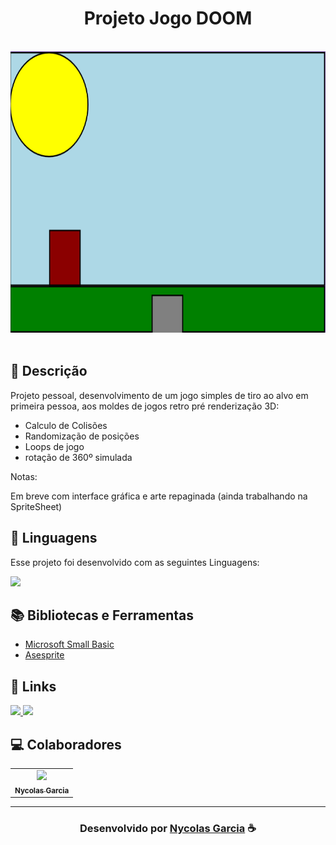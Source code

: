 <h1 align="center">
  Projeto Jogo DOOM
</h1>

<br>
<img src="assets/Prototype.PNG" height = "450">
<br><br>


## 📝 Descrição 

Projeto pessoal, desenvolvimento de um jogo simples de tiro ao alvo em primeira pessoa, aos moldes de jogos retro pré renderização 3D:

- Calculo de Colisões
- Randomização de posições
- Loops de jogo
- rotação de 360º simulada

Notas: 

Em breve com interface gráfica e arte repaginada (ainda trabalhando na SpriteSheet)

## 🚀 Linguagens
Esse projeto foi desenvolvido com as seguintes Linguagens:

  <img src="https://img.shields.io/badge/Microsoft%20Small%20Basic%20-%20darkorange?style=for-the-badge&logo=bricks&logoColor=white" ></a>

## 📚 Bibliotecas e Ferramentas

- [Microsoft Small Basic](https://smallbasic-publicwebsite.azurewebsites.net)
- [Asesprite](https://www.aseprite.org)

## 🔗 Links

<p align="left">

 <a href="https://www.linkedin.com/in/NycolasAGRGarcia/" alt="Linkedin">
  <img src="https://img.shields.io/badge/-Linkedin-000?style=for-the-badge&logo=Linkedin&logoColor=0A66C2&link=https://www.linkedin.com/in/evander-inacio"/> 
 </a>

 <a href="https://github.com/NycolasGarcia" alt="Portfolio">
  <img src="https://img.shields.io/badge/my_portfolio-000?style=for-the-badge&logo=ko-fi&logoColor=FFF&link=https://i.pinimg.com/originals/c3/a2/5d/c3a25dd8c9c80a6b0373bd56b1c77f6a.jpg"/>
 </a>

 </p>
 
## 💻 Colaboradores<br>
<table>
  <tr>
    <td align="center">
      <a href="https://www.linkedin.com/in/nycolasagrgarcia/">
        <img src="https://media.licdn.com/dms/image/C4E03AQHp2s4N73dbEA/profile-displayphoto-shrink_800_800/0/1658261108787?e=1725494400&v=beta&t=bY2v_s927nkomKEakSU8sGp6wDB0Wq94gBu9eHG-7Vw" width="100px;" /><br>
        <sub>
          <b>Nycolas Garcia</b>
        </sub>
      </a>
  </tr>
</table>

-----

<h3 align="center"> Desenvolvido por <a href="https://www.linkedin.com/in/NycolasAGRGarcia/">Nycolas Garcia</a> ☕</h3>
